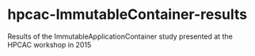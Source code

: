# hpcac-ImmutableContainer-results
Results of the ImmutableApplicationContainer study presented at the HPCAC workshop in 2015
